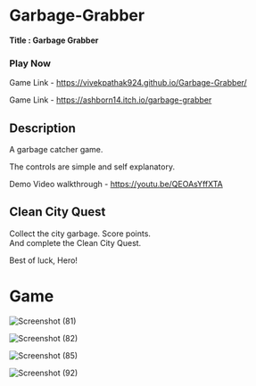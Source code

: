 # Garbage-Grabber

**Title : Garbage Grabber**


### Play Now

Game Link - https://vivekpathak924.github.io/Garbage-Grabber/

Game Link - https://ashborn14.itch.io/garbage-grabber


## Description

A garbage catcher game.

The controls are simple and self explanatory.

Demo Video walkthrough - https://youtu.be/QEOAsYffXTA


## Clean City Quest
Collect the city garbage. 
Score points.  
And complete the Clean City Quest.

Best of luck, Hero!

# Game

![Screenshot (81)](https://user-images.githubusercontent.com/98808802/214043730-8fdec344-ba25-49b4-906e-49c5ce95f38f.png)


![Screenshot (82)](https://user-images.githubusercontent.com/98808802/214043794-7ae49dca-cade-447b-a69b-e55603b00085.png)


![Screenshot (85)](https://user-images.githubusercontent.com/98808802/214043863-d66ea126-b8d4-4e4b-85ab-8c3013752c21.png)


![Screenshot (92)](https://user-images.githubusercontent.com/98808802/214043873-b0c40efb-e836-402b-b175-0f44bdc24cd5.png)

